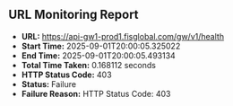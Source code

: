 ## URL Monitoring Report

- **URL:** https://api-gw1-prod1.fisglobal.com/gw/v1/health
- **Start Time:** 2025-09-01T20:00:05.325022
- **End Time:** 2025-09-01T20:00:05.493134
- **Total Time Taken:** 0.168112 seconds
- **HTTP Status Code:** 403
- **Status:** Failure
- **Failure Reason:** HTTP Status Code: 403
